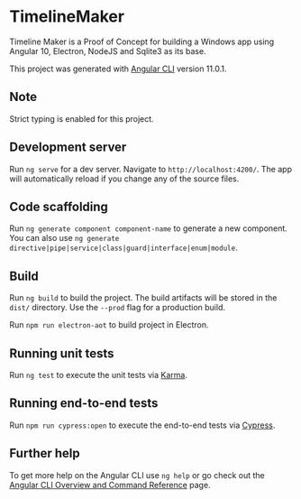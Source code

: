 # TimelineMaker

Timeline Maker is a Proof of Concept for building a Windows app using Angular 10, Electron, NodeJS and Sqlite3 as its base.

This project was generated with [Angular CLI](https://github.com/angular/angular-cli) version 11.0.1.

## Note

Strict typing is enabled for this project.

## Development server

Run `ng serve` for a dev server. Navigate to `http://localhost:4200/`. The app will automatically reload if you change any of the source files.

## Code scaffolding

Run `ng generate component component-name` to generate a new component. You can also use `ng generate directive|pipe|service|class|guard|interface|enum|module`.

## Build

Run `ng build` to build the project. The build artifacts will be stored in the `dist/` directory. Use the `--prod` flag for a production build.

Run `npm run electron-aot` to build project in Electron.

## Running unit tests

Run `ng test` to execute the unit tests via [Karma](https://karma-runner.github.io).

## Running end-to-end tests

Run `npm run cypress:open` to execute the end-to-end tests via [Cypress](https://www.cypress.io/).

## Further help

To get more help on the Angular CLI use `ng help` or go check out the [Angular CLI Overview and Command Reference](https://angular.io/cli) page.

